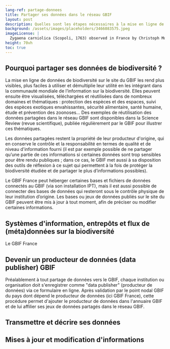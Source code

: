 ```yaml
---
lang-ref: partage-donnees
title: Partager ses données dans le réseau GBIF
layout: post
description: Quelles sont les étapes nécessaires à la mise en ligne de données sur le réseau GBIF ?
background: /assets/images/placeholders/3466083575.jpeg
imageLicense: |
  Zygaena carniolica (Scopoli, 1763) observed in France by Christoph Moning (licensed under http://creativecommons.org/licenses/by/4.0/)
height: 70vh
toc: true
---
```

## Pourquoi partager ses données de biodiversité ?

La mise en ligne de données de biodiversité sur le site du GBIF les rend plus visibles, plus faciles à utiliser et démultiplie leur utilité en les intégrant dans la communauté mondiale de l’information sur la biodiversité.
Elles peuvent ensuite être visualisées, téléchargées et réutilisées dans de nombreux domaines et thématiques : protection des espèces et des espaces, suivi des espèces exotiques envahissantes, sécurité alimentaire, santé humaine, étude et prévention des zoonoses...
Des exemples de réutilisation des données partagées dans le réseau GBIF sont disponibles dans la Science Review (revue scientifique), publiée régulièrement par le GBIF pour illustrer ces thématiques.

Les données partagées restent la propriété de leur producteur d'origine, qui en conserve le contrôle et la responsabilité en termes de qualité et de niveau d'information fourni (il est par exemple possible de ne partager qu’une partie de ces informations si certaines données sont trop sensibles pour être rendu publiques ; dans ce cas, le GBIF met aussi à sa disposition des outils de réflexion à ce sujet qui permettent à la fois de protéger la biodiversité étudiée et de partager le plus d’informations possibles).

Le GBIF France peut héberger certaines bases et fichiers de données connectés au GBIF (via son installation IPT), mais il est aussi possible de connecter des bases de données qui resteront sous le contrôle physique de leur institution d’origine.
Les bases ou jeux de données publiés sur le site du GBIF peuvent être mis à jour à tout moment, afin de préciser ou modifier certaines informations.


## Systèmes d'information, entrepôts et flux de (méta)données sur la biodiversité

Le GBIF France

## Devenir un producteur de données (data publisher) GBIF

Préalablement à tout partage de données vers le GBIF, chaque institution ou organisation doit s'enregistrer comme "data publisher" (producteur de données) via ce formulaire en ligne.
Après validation par le point nodal GBIF du pays dont dépend le producteur de données (ici GBIF France), cette procédure permet d'ajouter le producteur de données dans l'annuaire GBIF et de lui affilier ses jeux de données partagés dans le réseau GBIF.

## Transmettre et décrire ses données



## Mises à jour et modification d'informations
